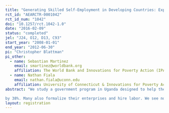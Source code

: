 ```yaml
---
title: "Generating Skilled Self-Employment in Developing Countries: Experimental Evidence from Uganda"
rct_id: "AEARCTR-0001042"
rct_id_num: "1042"
doi: "10.1257/rct.1042-1.0"
date: "2016-02-09"
status: "completed"
jel: "J24, O12, D13, C93"
start_year: "2008-01-01"
end_year: "2012-06-30"
pi: "Christopher Blattman"
pi_other:
  - name: Sebastian Martinez
    email: smartinez@worldbank.org
    affiliation: The World Bank and Innovations for Poverty Action (IPA)
  - name: Nathan Fiala
    email: nathan.fiala@uconn.edu
    affiliation: University of Connecticut & Innovations for Poverty Action (IPA)
abstract: "We study a government program in Uganda designed to help the poor and unemployed become self-employed artisans, increase incomes, and thus promote social stability. Young adults in Uganda’s conflict-affected north were invited to form groups and submit grant proposals for vocational training and business start-up. Funding was randomly assigned among screened and eligible groups. Treatment groups received unsupervised grants of $382 per member. Grant recipients invest some in skills training but most in tools and materials. After four years, half practice a skilled trade. Relative to the control group, the program increases business assets by 57%, work hours by 17%, and earnings
by 38%. Many also formalize their enterprises and hire labor. We see no effect, however, on social cohesion, antisocial behavior, or protest. Effects are similar by gender but are qualitatively different for women because they begin poorer (meaning the impact is larger relative to their starting point) and because women’s work and earnings stagnate without the program but take off with it. The patterns we observe are consistent with credit constraints"
layout: registration
---
```


